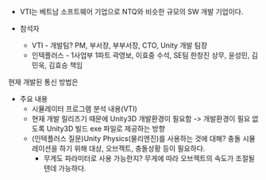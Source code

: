 
- VTI는 베트남 소프트웨어 기업으로 NTQ와 비슷한 규모의 SW 개발 기업이다.

- 참석자
	- VTI - 개발팀? PM, 부서장, 부부서장, CTO, Unity 개발 팀장
	- 인텍플러스 - 1사업부 1파트 곽영보, 이효중 수석, SE팀 한창진 상무, 윤성민, 김민욱, 김효승 책임

현재 개발된 통신 방법은 







- 주요 내용
	- 시뮬레이터 프로그램 분석 내용(VTI)
	- 현재 개발 릴리즈기 때문에 Unity3D 개발환경이 필요함
	  -> 개발환경이 필요 없도록 Unity3D 빌드 exe 파일로 제공하는 방향
	- (인텍플러스 질문)Unity Physics(물리엔진)를 사용하는 것에 대해? 충돌 시뮬레이션을 하기 위해 대상, 오브젝트, 충돌상황 등이 필요하다.
		- 무게도 파라미터로 사용 가능한지? 무게에 따라 오브젝트의 속도가 조절될텐데 가능하다.